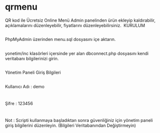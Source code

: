 # qrmenu
QR kod ile Ücretsiz Online Menü Admin panelinden ürün ekleyip kaldırabilir, açıklamalarını düzenleyebilir, fiyatlarını düzenleyebilirsiniz.
​
KURULUM​
##
PhpMyAdmin üzerinden menu.sql dosyasını içe aktarın.
##
yonetim/inc klasörleri içersinde yer alan dbconnect.php dosyasını kendi veritabanı bilgilerinizi girin.​
##
Yönetim Paneli Giriş Bilgileri​
##
Kullanıcı Adı : demo
#
Şifre : 123456
#
Not : Scripti kullanmaya başladıktan sonra güvenliğiniz için yönetim paneli giriş bilgilerini düzenleyin. (Bilgileri Veritabanından Değiştirmeyin)
